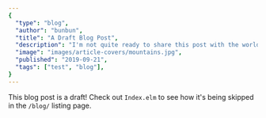 ```yaml
---
{
  "type": "blog",
  "author": "bunbun",
  "title": "A Draft Blog Post",
  "description": "I'm not quite ready to share this post with the world",
  "image": "images/article-covers/mountains.jpg",
  "published": "2019-09-21",
  "tags": ["test", "blog"],
}
---
```


This blog post is a draft! Check out `Index.elm` to see how it's being skipped in the `/blog/` listing page.
